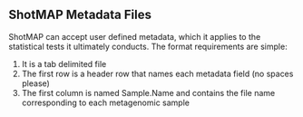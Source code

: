 ShotMAP Metadata Files
---------------------

ShotMAP can accept user defined metadata, which it applies to the statistical tests it ultimately conducts. The format requirements are simple:

1. It is a tab delimited file
2. The first row is a header row that names each metadata field (no spaces please)
3. The first column is named Sample.Name and contains the file name corresponding to each metagenomic sample